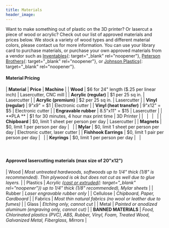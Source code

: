 ```yaml
---
title: Materials
header_image:
---
```


Want to make something out of plastic on the 3D printer? Or lasercut a piece of wood or acrylic? Check out our list of approved materials and prices below. We stock a variety of wood types and different material colors, please contact us for more information. You can use your library card to purchase materials, or purchase your own approved materials from a vendor such as [Inventables](http://inventables.com){: target="_blank" rel="noopener"}, [Peterson Brothers](http://petersenplastics.com/){: target="_blank" rel="noopener"}, or [Johnson Plastics](https://www.jpplus.com/){: target="_blank" rel="noopener"}.

#### Material Pricing

| **Material** | **Price** | **Machine** |
| **Wood** | $6 for 24" length ($.25 per linear inch) | Lasercutter, CNC mill |
| **Acrylic (regular)** | $1 per 25 sq in. | Lasercutter |
| **Acrylic (premium)** | $2 per 25 sq in. | Lasercutter |
| **Vinyl (regular)** | 9"x9" = $1 | Electronic cutter |
| **Vinyl (heat transfer)** | 9"x12" = $5 | Electronic cutter |
| **Engravable rubber** | 8\.5"x11" = $15 | Lasercutter |
| **PLA ** | $1 for 30 minutes, 4 hour max print time | 3D Printer |
| &nbsp; | &nbsp; | &nbsp; |
| **Chipboard** | $0, limit 1 sheet per person per day | Lasercutter |
| **Magnets** | $0, limit 1 per person per day | &nbsp; |
| **Mylar** | $0, limit 1 sheet per person per day | Electronic cutter, laser cutter |
| **Fishhook Earrings** | $0, limit 1 pair per person per day | &nbsp; |
| **Keyrings** | $0, limit 1 per person per day | &nbsp; |

#### &nbsp;

#### **Approved lasercutting materials (max size of 20"x12")**

| Wood | *Most untreated hardwoods, softwoods up to 1/4" thick (1/8" is recommended). Thin plywood is ok but does not cut as well due to glue layers.* |
| Plastics | *Acrylic ([cast or extruded](https://www.acmeplastics.com/cast-vs-extruded){: target="_blank" rel="noopener"}) up to 1/4" thick (1/8" recommended), Mylar sheets* |
| Rubber | *Laser engravable rubber only* |
| Cellulose | *Chipboard, Paper, Cardboard* |
| Fabrics | *Most thin natural fabrics (no wool or leather due to fumes)* |
| Glass | *Etching only, cannot cut* |
| Metal | *Painted or anodized aluminum (engraving only, cannot cut)* |
| **BANNED MATERIALS** | *Food, Chlorinated plastics (PVC), ABS, Rubber, Vinyl, Foam, Treated Wood, Galvanized Metal, Fiberglass, Mirrors* |